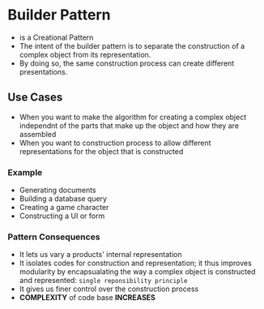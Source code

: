 ﻿# Builder Pattern #

- is a Creational Pattern
- The intent of the builder pattern is to separate the construction of a complex object from its representation. 
- By doing so, the same construction process can create different presentations. 

## Use Cases ##
- When you want to make the algorithm for creating a complex object independnt of the parts that make up the object and how they are assembled
- When you want to construction process to allow different representations for the object that is constructed

### Example ###
- Generating documents
- Building a database query
- Creating a game character
- Constructing a UI or form

### Pattern Consequences ###
- It lets us vary a products' internal representation
- It isolates codes for construction and representation; it thus improves modularity by encapsualating the way a complex object is constructed and represented: `single reponsibility principle `
- It gives us finer control over the construction process
- **COMPLEXITY** of code base **INCREASES**
